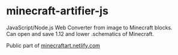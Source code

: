 # minecraft-artifier-js
JavaScript/Node.js Web Converter from image to Minecraft blocks.<br>
Can open and save 1.12 and lower .schematics of Minecraft.

Public part of <a href="https://minecraftart.netlify.com/">minecraftart.netlify.com</a>
